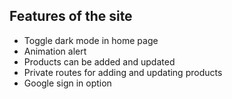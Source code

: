 
## Features of the site

- Toggle dark mode in home page
- Animation alert
- Products can be added and updated
- Private routes for adding and updating products
- Google sign in option


